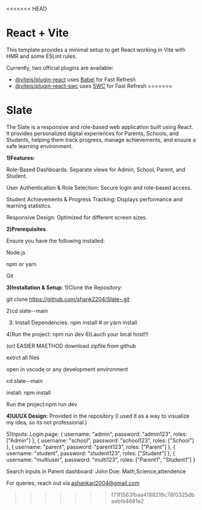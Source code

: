 <<<<<<< HEAD
# React + Vite

This template provides a minimal setup to get React working in Vite with HMR and some ESLint rules.

Currently, two official plugins are available:

- [@vitejs/plugin-react](https://github.com/vitejs/vite-plugin-react/blob/main/packages/plugin-react/README.md) uses [Babel](https://babeljs.io/) for Fast Refresh
- [@vitejs/plugin-react-swc](https://github.com/vitejs/vite-plugin-react-swc) uses [SWC](https://swc.rs/) for Fast Refresh
=======
# Slate
The Slate  is a responsive and role-based web application built using React. It provides personalized digital experiences for Parents, Schools, and Students, helping them track progress, manage achievements, and ensure a safe learning environment.

**1)Features:**

Role-Based Dashboards: Separate views for Admin, School, Parent, and Student.

User Authentication & Role Selection: Secure login and role-based access.

Student Achievements & Progress Tracking: Displays performance and learning statistics.

Responsive Design: Optimized for different screen sizes.

**2)Prerequisites**

Ensure you have the following installed:

Node.js

npm or yarn

Git

**3)Installation & Setup**:
1)Clone the Repository:

git clone https://github.com/shank2204/Slate-.git

2)cd slate--main

3) Install Dependencies:
npm install  # or yarn install



4)Run the project:
npm run dev
6)Lauch your local host!!!

 (or)
EASIER MAETHOD 
download zipfile from github

extrct all files

open in vscode or any development environment

cd slate--main

install: npm install

Run the project:npm run dev


 **4)UI/UX Design:**
Provided in the repository
(I used it as a way to visualize my idea, so its not professional.)

5)Inputs:
Login page:
    { username: "admin", password: "admin123", roles: ["Admin"] },
    { username: "school", password: "school123", roles: ["School"] },
    { username: "parent", password: "parent123", roles: ["Parent"] },
    { username: "student", password: "student123", roles: ["Student"] },
    { username: "multiuser", password: "multi123", roles: ["Parent1", "Student1"] }

Search inputs in Parent dashboard:
John Doe:
Math,Science,attendence


For queries, reach out via ashankari2004@gmail.com

>>>>>>> f71f1563fbaa4188218c78f0325dbaebfe4681e2
